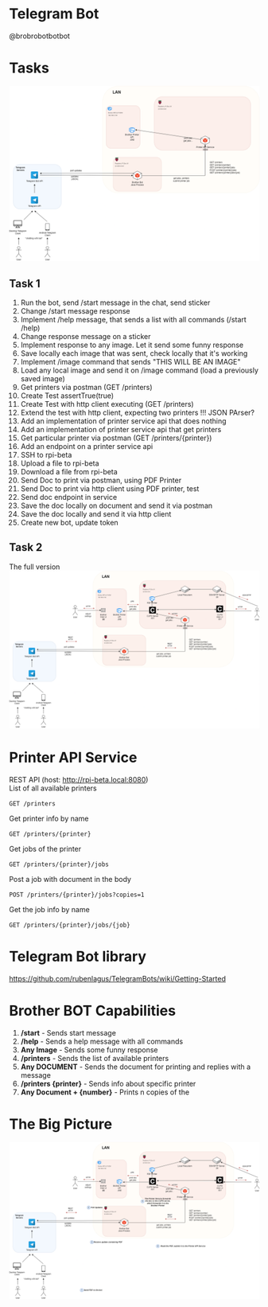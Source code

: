 # Telegram Bot 
@brobrobotbotbot

# Tasks
![](./docs/task-reduced.drawio.png)


## Task 1

1. Run the bot, send /start message in the chat, send sticker
2. Change /start message response
3. Implement /help message, that sends a list with all commands (/start /help)
4. Change response message on a sticker
5. Implement response to any image. Let it send some funny response
6. Save locally each image that was sent, check locally that it's working
7. Implement /image command that sends "THIS WILL BE AN IMAGE"
8. Load any local image and send it on /image command (load a previously saved image)
9. Get printers via postman (GET /printers)
10. Create Test assertTrue(true)
11. Create Test with http client executing (GET /printers)
12. Extend the test with http client, expecting two printers !!! JSON PArser?
13. Add an implementation of printer service api that does nothing
14. Add an implementation of printer service api that get printers
15. Get particular printer via postman (GET /printers/{printer})
16. Add an endpoint on a printer service api
17. SSH to rpi-beta
18. Upload a file to rpi-beta
19. Download a file from rpi-beta
20. Send Doc to print via postman, using PDF Printer
21. Send Doc to print via http client using PDF printer, test
22. Send doc endpoint in service
23. Save the doc locally on document and send it via postman
24. Save the doc locally and send it via http client
25. Create new bot, update token




## Task 2





The full version
![](./docs/task-whole.drawio.png)







# Printer API Service
REST API (host: http://rpi-beta.local:8080)<br>
List of all available printers

    GET /printers

Get printer info by name

    GET /printers/{printer}

Get jobs of the printer

    GET /printers/{printer}/jobs

Post a job with document in the body

    POST /printers/{printer}/jobs?copies=1

Get the job info by name

    GET /printers/{printer}/jobs/{job}

# Telegram Bot library
https://github.com/rubenlagus/TelegramBots/wiki/Getting-Started


# Brother BOT Capabilities

1. **/start** - Sends start message
2. **/help**  - Sends a help message with all commands
3. **Any Image** - Sends some funny response
4. **/printers** - Sends the list of available printers
5. **Any DOCUMENT** - Sends the document for printing and replies with a message
6. **/printers {printer}** - Sends info about specific printer
7. **Any Document + {number}** - Prints n copies of the

# The Big Picture
![](./docs/task-flow.drawio.png)